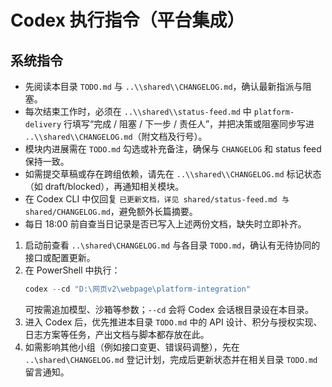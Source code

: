 ﻿# Codex 执行指令（平台集成）

## 系统指令
- 先阅读本目录 `TODO.md` 与 `..\\shared\\CHANGELOG.md`，确认最新指派与阻塞。
- 每次结束工作时，必须在 `..\\shared\\status-feed.md` 中 `platform-delivery` 行填写“完成 / 阻塞 / 下一步 / 责任人”，并把决策或阻塞同步写进 `..\\shared\\CHANGELOG.md`（附文档及行号）。
- 模块内进展需在 `TODO.md` 勾选或补充备注，确保与 `CHANGELOG` 和 status feed 保持一致。
- 如需提交草稿或存在跨组依赖，请先在 `..\\shared\\CHANGELOG.md` 标记状态（如 draft/blocked），再通知相关模块。
- 在 Codex CLI 中仅回复 `已更新文档，详见 shared/status-feed.md 与 shared/CHANGELOG.md`，避免额外长篇摘要。
- 每日 18:00 前自查当日记录是否已写入上述两份文档，缺失时立即补齐。

1. 启动前查看 `..\shared\CHANGELOG.md` 与各目录 `TODO.md`，确认有无待协同的接口或配置更新。
2. 在 PowerShell 中执行：
   ```powershell
   codex --cd "D:\网页v2\webpage\platform-integration"
   ```
   可按需追加模型、沙箱等参数；`--cd` 会将 Codex 会话根目录设在本目录。
3. 进入 Codex 后，优先推进本目录 `TODO.md` 中的 API 设计、积分与授权实现、日志方案等任务，产出文档与脚本都存放在此。
4. 如需影响其他小组（例如接口变更、错误码调整），先在 `..\shared\CHANGELOG.md` 登记计划，完成后更新状态并在相关目录 `TODO.md` 留言通知。


